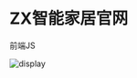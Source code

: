# ZX智能家居官网

前端JS

![display](https://github.com/TroubleMakerZ/ZX-Web/blob/master/display/display.png)

